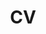 ---
# layout: cv
# permalink: /cv/
# title: cv
# nav: true
# nav_order: 5
# cv_pdf: example_pdf.pdf # you can also use external links here
# description: This is a description of the page. You can modify it in '_pages/cv.md'. You can also change or remove the top pdf download button.
# toc:
#   sidebar: left
layout: redirect
title: 'CV <i class="fas fa-download"></i>'
nav: true
nav_order: 4
redirect: /assets/pdf/CV.pdf
target: _blank
---